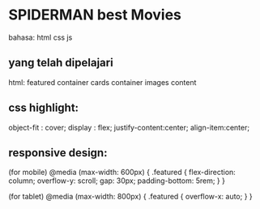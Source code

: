 # SPIDERMAN best Movies

bahasa: html css js

## yang telah dipelajari

html:
featured container
cards container
images content

## css highlight:

object-fit : cover;
display : flex;
justify-content:center;
align-item:center;

## responsive design:

(for mobile)
@media (max-width: 600px) {
.featured {
flex-direction: column;
overflow-y: scroll;
gap: 30px;
padding-bottom: 5rem;
}
}

(for tablet)
@media (max-width: 800px) {
.featured {
overflow-x: auto;
}
}
